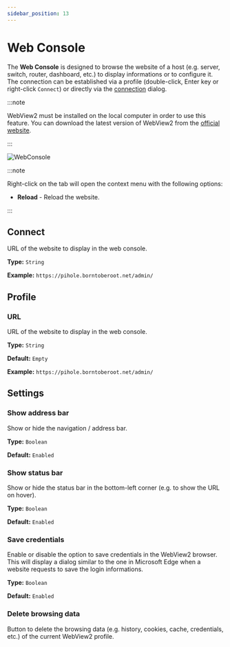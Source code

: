 ```yaml
---
sidebar_position: 13
---
```


# Web Console

The **Web Console** is designed to browse the website of a host (e.g. server, switch, router, dashboard, etc.) to display informations or to configure it. The connection can be established via a profile (double-click, Enter key or right-click `Connect`) or directly via the [connection](#connect) dialog.

:::note

WebView2 must be installed on the local computer in order to use this feature. You can download the latest version of WebView2 from the [official website](https://developer.microsoft.com/de-de/microsoft-edge/webview2/).

:::

![WebConsole](../img/web-console.png)

:::note

Right-click on the tab will open the context menu with the following options:

- **Reload** - Reload the website.

:::

## Connect

URL of the website to display in the web console.

**Type:** `String`

**Example:** `https://pihole.borntoberoot.net/admin/`

## Profile

### URL

URL of the website to display in the web console.

**Type:** `String`

**Default:** `Empty`

**Example:** `https://pihole.borntoberoot.net/admin/`

## Settings

### Show address bar

Show or hide the navigation / address bar.

**Type:** `Boolean`

**Default:** `Enabled`

### Show status bar

Show or hide the status bar in the bottom-left corner (e.g. to show the URL on hover).

**Type:** `Boolean`

**Default:** `Enabled`

### Save credentials

Enable or disable the option to save credentials in the WebView2 browser. This will display 
a dialog similar to the one in Microsoft Edge when a website requests to save the login informations.

**Type:** `Boolean`

**Default:** `Enabled`

### Delete browsing data

Button to delete the browsing data (e.g. history, cookies, cache, credentials, etc.) of the current WebView2 profile.
